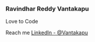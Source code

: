 ### Ravindhar Reddy Vantakapu 
Love to Code

Reach me [LinkedIn - @Vantakapu](https://www.linkedin.com/in/ravindhar-reddy-vantakapu?lipi=urn:li:page:d_flagship3_profile_view_base_contact_details;jl2xQCMjQQKQ2NzYrdoBYg==)

